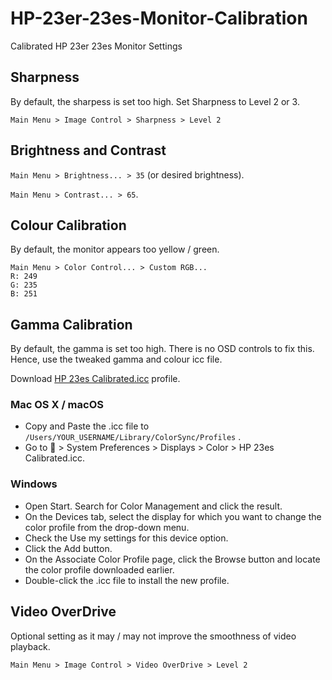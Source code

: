 # HP-23er-23es-Monitor-Calibration
Calibrated HP 23er 23es Monitor Settings


## Sharpness

By default, the sharpess is set too high. Set Sharpness to Level 2 or 3.

```
Main Menu > Image Control > Sharpness > Level 2
```

## Brightness and Contrast

`Main Menu > Brightness... > 35` (or desired brightness).

`Main Menu > Contrast... > 65`.


## Colour Calibration

By default, the monitor appears too yellow / green.
```
Main Menu > Color Control... > Custom RGB... 
R: 249
G: 235
B: 251
```

## Gamma Calibration

By default, the gamma is set too high. There is no OSD controls to fix this. Hence, use the tweaked gamma and colour icc file.

Download [HP 23es Calibrated.icc](https://raw.githubusercontent.com/younglim/HP-23er-23es-Monitor-Calibration/master/HP%2023es%20Calibrated.icc) profile.


### Mac OS X / macOS
- Copy and Paste the .icc file to `/Users/YOUR_USERNAME/Library/ColorSync/Profiles` .
- Go to  > System Preferences > Displays > Color > HP 23es Calibrated.icc.


### Windows
- Open Start. Search for Color Management and click the result.
- On the Devices tab, select the display for which you want to change the color profile from the drop-down menu.
- Check the Use my settings for this device option.
- Click the Add button.
- On the Associate Color Profile page, click the Browse button and locate the color profile downloaded earlier.
- Double-click the .icc file to install the new profile.


## Video OverDrive

Optional setting as it may / may not improve the smoothness of video playback.

`Main Menu > Image Control > Video OverDrive > Level 2`
